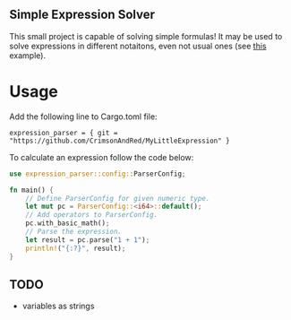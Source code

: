 ## Simple Expression Solver

This small project is capable of solving simple formulas!
It may be used to solve expressions in different notaitons, even not usual ones (see [this](tests/unary_numeric_system.rs) example).

# Usage
Add the following line to Cargo.toml file:
```
expression_parser = { git = "https://github.com/CrimsonAndRed/MyLittleExpression" }
```

To calculate an expression follow the code below:

```rust
use expression_parser::config::ParserConfig;

fn main() {
    // Define ParserConfig for given numeric type.
    let mut pc = ParserConfig::<i64>::default();
    // Add operators to ParserConfig.
    pc.with_basic_math();
    // Parse the expression.
    let result = pc.parse("1 + 1");
    println!("{:?}", result);
}
```

## TODO
- variables as strings